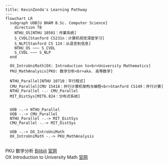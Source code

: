 ```mermaid
---
title: KevinZonda's Learning Pathway
---
flowchart LR
  subgraph UOB[U BHAM B.Sc. Computer Science]
    direction TB
    NTHU_OS[NTHU 10501：作業系統]
    S_CVDL[Stanford CS231n：计算机视觉深度学习]
    S_NLP[Stanford CS 124：从语言到信息]
    NTHU_OS ~~~ S_CVDL
    S_CVDL ~~~ S_NLP
  end

  OX_IntroUniMath[OX: Introduction to<br>University Mathematics]
  PKU_MathAnalysis[PKU: 数学分析<br>aka. 高等数学]
  
  NTHU_Parallel[NTHU 10710：平行程式]
  CMU_Parallel[CMU 15418：并行计算机架构与编程<br>Stanford CS149：并行计算]
  NTHU_Parallel -.- CMU_Parallel
  MIT_DistSys[MIT6.824：分布式系统]
  

  UOB -.-> NTHU_Parallel
  UOB -.-> CMU_Parallel
  NTHU_Parallel -.-> MIT_DistSys
  CMU_Parallel -.-> MIT_DistSys

  UOB -.-> OX_IntroUniMath
  OX_IntroUniMath -.-> PKU_MathAnalysis
  
```

PKU 数学分析 [Bilibili](https://www.bilibili.com/video/BV1T5411P7wi/) [官网](https://resource.pku.edu.cn/index.php?r=course%2Fview&id=1083)  
OX Introduction to University Math [官网](https://courses.maths.ox.ac.uk/course/view.php?id=4938)
